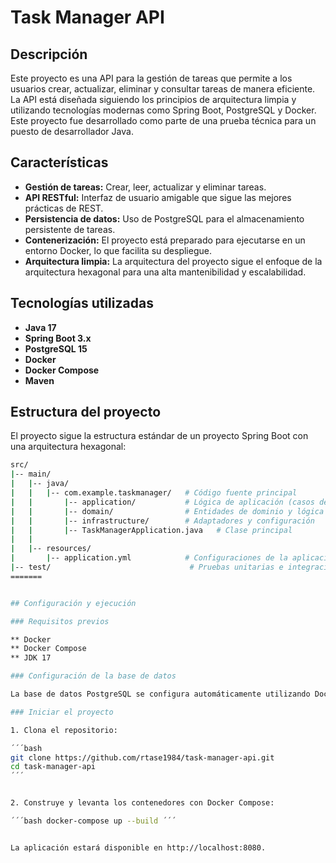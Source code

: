 # Task Manager API

## Descripción

Este proyecto es una API para la gestión de tareas que permite a los usuarios crear, actualizar, eliminar y consultar tareas de manera eficiente. La API está diseñada siguiendo los principios de arquitectura limpia y utilizando tecnologías modernas como Spring Boot, PostgreSQL y Docker. Este proyecto fue desarrollado como parte de una prueba técnica para un puesto de desarrollador Java.

## Características

- **Gestión de tareas:** Crear, leer, actualizar y eliminar tareas.
- **API RESTful:** Interfaz de usuario amigable que sigue las mejores prácticas de REST.
- **Persistencia de datos:** Uso de PostgreSQL para el almacenamiento persistente de tareas.
- **Contenerización:** El proyecto está preparado para ejecutarse en un entorno Docker, lo que facilita su despliegue.
- **Arquitectura limpia:** La arquitectura del proyecto sigue el enfoque de la arquitectura hexagonal para una alta mantenibilidad y escalabilidad.

## Tecnologías utilizadas

- **Java 17**
- **Spring Boot 3.x**
- **PostgreSQL 15**
- **Docker**
- **Docker Compose**
- **Maven**

## Estructura del proyecto

El proyecto sigue la estructura estándar de un proyecto Spring Boot con una arquitectura hexagonal:

```bash
src/
|-- main/
|   |-- java/
|   |   |-- com.example.taskmanager/   # Código fuente principal
|   |       |-- application/           # Lógica de aplicación (casos de uso)
|   |       |-- domain/                # Entidades de dominio y lógica de negocio
|   |       |-- infrastructure/        # Adaptadores y configuración
|   |       |-- TaskManagerApplication.java   # Clase principal
|   |
|   |-- resources/
|       |-- application.yml            # Configuraciones de la aplicación
|-- test/                               # Pruebas unitarias e integración
=======


## Configuración y ejecución

### Requisitos previos

** Docker
** Docker Compose
** JDK 17

### Configuración de la base de datos

La base de datos PostgreSQL se configura automáticamente utilizando Docker Compose. Los detalles de configuración se encuentran en el archivo docker-compose.yml.

### Iniciar el proyecto

1. Clona el repositorio:

´´´bash 
git clone https://github.com/rtase1984/task-manager-api.git
cd task-manager-api 
´´´


2. Construye y levanta los contenedores con Docker Compose:

´´´bash docker-compose up --build ´´´


La aplicación estará disponible en http://localhost:8080.